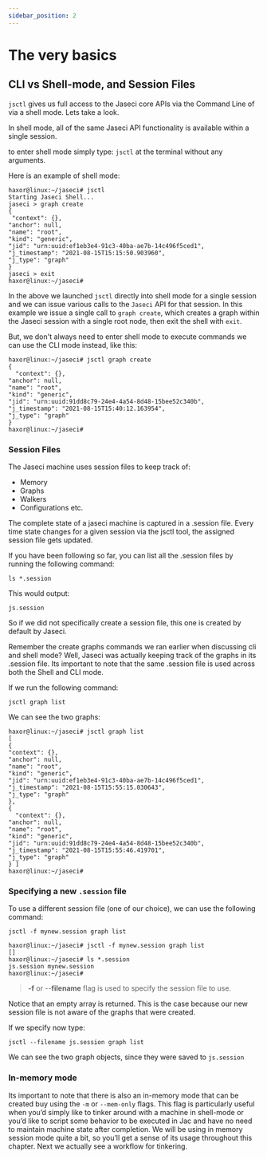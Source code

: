 ```yaml
---
sidebar_position: 2
---
```


# The very basics

## CLI vs Shell-mode, and Session Files

`jsctl` gives us full access to the Jaseci core APIs via the Command Line of via a shell mode. Lets take a look.

In shell mode, all of the same Jaseci API functionality is available within a single session.

to enter shell mode simply type: `jsctl` at the terminal without any arguments.

 Here is an example of shell mode:

 ```
 haxor@linux:~/jaseci# jsctl
Starting Jaseci Shell...
jaseci > graph create
{
  "context": {},
"anchor": null,
"name": "root",
"kind": "generic",
"jid": "urn:uuid:ef1eb3e4-91c3-40ba-ae7b-14c496f5ced1",
"j_timestamp": "2021-08-15T15:15:50.903960",
"j_type": "graph"
}
jaseci > exit
haxor@linux:~/jaseci#
```

In the above we launched `jsctl` directly into shell mode for a single session and we can issue various calls to the `Jaseci` API for that session. In this example we issue a single call to `graph create`, which creates a graph within the Jaseci session with a single root node, then exit the shell with `exit`.

But, we don't always need to enter shell mode to execute commands we can use the CLI mode instead, like this:

```
haxor@linux:~/jaseci# jsctl graph create
{
  "context": {},
"anchor": null,
"name": "root",
"kind": "generic",
"jid": "urn:uuid:91dd8c79-24e4-4a54-8d48-15bee52c340b",
"j_timestamp": "2021-08-15T15:40:12.163954",
"j_type": "graph"
}
haxor@linux:~/jaseci#

```

### Session Files

The Jaseci machine uses session files to keep track of:
- Memory
- Graphs
- Walkers
- Configurations etc.

The complete state of a jaseci machine is captured in a .session file. Every time state changes for a given session via the jsctl tool, the assigned session file gets updated.

If you have been following so far, you can list all the .session files by running the following command:

```
ls *.session
```

This would output:

```
js.session
```

So if we did not specifically create a session file, this one is created by default by Jaseci.

Remember the create graphs commands we ran earlier when discussing cli and shell mode? Well, Jaseci was actually keeping track of the graphs in its .session file. Its important to note that the same .session file is used across both the Shell and CLI mode.

If we run the following command:

```
jsctl graph list
```

We can see the two graphs:

```
haxor@linux:~/jaseci# jsctl graph list
[
{
"context": {},
"anchor": null,
"name": "root",
"kind": "generic",
"jid": "urn:uuid:ef1eb3e4-91c3-40ba-ae7b-14c496f5ced1",
"j_timestamp": "2021-08-15T15:55:15.030643",
"j_type": "graph"
},
{
  "context": {},
"anchor": null,
"name": "root",
"kind": "generic",
"jid": "urn:uuid:91dd8c79-24e4-4a54-8d48-15bee52c340b",
"j_timestamp": "2021-08-15T15:55:46.419701",
"j_type": "graph"
} ]
haxor@linux:~/jaseci#

```

### Specifying a new `.session` file

To use a different session file (one of our choice), we can use the following command:

```
jsctl -f mynew.session graph list
```

```
haxor@linux:~/jaseci# jsctl -f mynew.session graph list
[]
haxor@linux:~/jaseci# ls *.session
js.session mynew.session
haxor@linux:~/jaseci#

```

>**-f** or --**filename** flag is used to specify the session file to use.

Notice that an empty array is returned. This is the case because our new session file is not aware of the graphs that were created.

If we specify now type:

```
jsctl --filename js.session graph list

```

We can see the two graph objects, since they were saved to `js.session`


### In-memory mode

Its important to note that there is also an in-memory mode that can be created buy using the `-m` or `--mem-only` flags. This flag is particularly useful when you’d simply like to tinker around with a machine in shell-mode or you’d like to script some behavior to be executed in Jac and have no need to maintain machine state after completion. We will be using in memory session mode quite a bit, so you’ll get a sense of its usage throughout this chapter. Next we actually see a workflow for tinkering.
